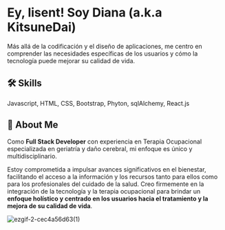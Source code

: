 # Ey, lisent! Soy Diana (a.k.a KitsuneDai) 
Más allá de la codificación y el diseño de aplicaciones, me centro en comprender las necesidades específicas de los usuarios y cómo la tecnología puede mejorar su calidad de vida.

## 🛠 Skills
Javascript, HTML, CSS, Bootstrap, Phyton, sqlAlchemy, React.js

## 🦊 About Me
Como **Full Stack Developer** con experiencia en Terapia Ocupacional especializada en geriatría y daño cerebral, mi enfoque es único y multidisciplinario.

Estoy comprometida a impulsar avances significativos en el bienestar, facilitando el acceso a la información y los recursos tanto para ellos como para los profesionales del cuidado de la salud. Creo firmemente en la integración de la tecnología y la terapia ocupacional para brindar un **enfoque holístico y centrado en los usuarios hacia el tratamiento y la mejora de su calidad de vida**.

![ezgif-2-cec4a56d63(1)](https://github.com/KitsuneDai/KitsuneDai/assets/149829535/26e20ae8-ac97-45db-b9f3-097dcace284c)
